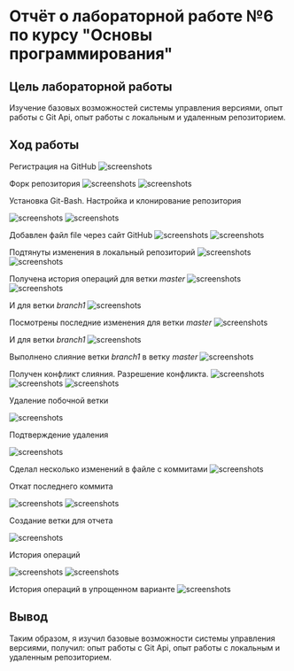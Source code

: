 # Отчёт о лабораторной работе №6 по курсу "Основы программирования"
## Цель лабораторной работы
Изучение базовых возможностей системы управления версиями, опыт работы с Git Api, опыт работы с локальным и удаленным репозиторием. 

## Ход работы
Регистрация на GitHub
![screenshots](scr/scr1.png)

Форк репозитория
![screenshots](scr/scr2.png)
![screenshots](scr/scr3.png)

Установка Git-Bash. Настройка и клонирование репозитория

![screenshots](scr/scr4.png)
![screenshots](scr/scr5.png)

Добавлен файл file через сайт GitHub
![screenshots](scr/scr6.png)
![screenshots](scr/scr7.png)

Подтянуты изменения в локальный репозиторий
![screenshots](scr/scr8.png)
![screenshots](scr/scr9.png)

Получена история операций для ветки *master*
![screenshots](scr/scr10.png)
![screenshots](scr/scr11.png)

И для ветки *branch1*
![screenshots](scr/scr12.png)

Посмотрены последние изменения для ветки *master* 
![screenshots](scr/scr13.png)

И для ветки *branch1*
![screenshots](scr/scr14.png)

Выполнено слияние ветки *branch1* в ветку *master* 
![screenshots](scr/scr15.png)

Получен конфликт слияния. Разрешение конфликта.
![screenshots](scr/scr16.png)
![screenshots](scr/scr17.png)
![screenshots](scr/scr18.png)

Удаление побочной ветки

![screenshots](scr/scr19.png)

Подтверждение удаления

![screenshots](scr/scr20.png)

Сделал несколько изменений в файле с коммитами
![screenshots](scr/scr21.png)

Откат последнего коммита

![screenshots](scr/scr22.png)
![screenshots](scr/scr23.png)

Создание ветки для отчета

![screenshots](scr/scr24.png)

История операций

![screenshots](scr/scr30.png)
![screenshots](scr/scr31.png)

История операций в упрощенном варианте
![screenshots](scr/scr32.png)

## Вывод
Таким образом, я изучил базовые возможности системы управления версиями, получил: опыт работы с Git Api, опыт работы с локальным и удаленным репозиторием.